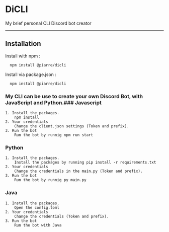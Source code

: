 
# DiCLI

My brief personal CLI Discord bot creator

***

## Installation

Install with npm :

```
  npm install @piarre/dicli
```

Install via package.json :

```
  npm install @piarre/dicli
```

### My CLI can be use to create your own Discord Bot, with JavaScript and Python.### Javascript
    1. Install the packages.
        npm install
    2. Your credentials
        Change the client.json settings (Token and prefix).
    3. Run the bot
        Run the bot by runnig npm run start

### Python
    1. Install the packages.
        Install the packages by running pip install -r requirements.txt
    2. Your credentials
        Change the credentials in the main.py (Token and prefix).
    3. Run the bot
        Run the bot by runnig py main.py

### Java
    1. Install the packages.
        Open the config.toml
    2. Your credentials
        Change the credentials (Token and prefix).
    3. Run the bot
        Run the bot with Java

